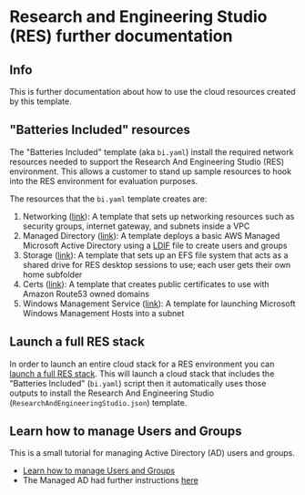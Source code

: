 # Research and Engineering Studio (RES) further documentation

## Info

This is further documentation about how to use the cloud resources created by this template.

## "Batteries Included" resources

The "Batteries Included" template (aka `bi.yaml`) install the required network resources needed to support the Research And Engineering Studio (RES) environment. This allows a customer to stand up sample resources to hook into the RES environment for evaluation purposes.

The resources that the `bi.yaml` template creates are:

 1. Networking ([link](../../../net/hpc_large_scale/README.md)): A template that sets up networking resources such as security groups, internet gateway, and subnets inside a VPC
 2. Managed Directory ([link](../../../dir/demo_managed_ad/README.md)): A template deploys a basic AWS Managed Microsoft Active Directory using a [LDIF](../assets/res.ldif) file to create users and groups
 3. Storage ([link](../../../storage/efs_simple/README.md)): A template that sets up an EFS file system that acts as a shared drive for RES desktop sessions to use; each user gets their own home subfolder
 4. Certs ([link](../../../security/public_certs/README.md)): A template that creates public certificates to use with Amazon Route53 owned domains
 5. Windows Management Service ([link](../../../dir/demo_managed_ad/assets/windows_management_host.yaml)): A template for launching Microsoft Windows Management Hosts into a subnet

## Launch a full RES stack

In order to launch an entire cloud stack for a RES environment you can [launch a full RES stack](full_stack_usage.md). This will launch a cloud stack that includes the "Batteries Included" (`bi.yaml`) script then it automatically uses those outputs to install the Research And Engineering Studio (`ResearchAndEngineeringStudio.json`) template. 

## Learn how to manage Users and Groups

This is a small tutorial for managing Active Directory (AD) users and groups. 

- [Learn how to manage Users and Groups](users_and_groups.md)
- The Managed AD had further instructions [here](../../../dir/demo_managed_ad/README.md)

